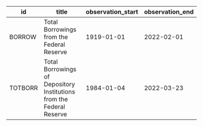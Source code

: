 | id      | title                                                                | observation_start   | observation_end   |
|---------|----------------------------------------------------------------------|---------------------|-------------------|
| BORROW  | Total Borrowings from the Federal Reserve                            | 1919-01-01          | 2022-02-01        |
| TOTBORR | Total Borrowings of Depository Institutions from the Federal Reserve | 1984-01-04          | 2022-03-23        |